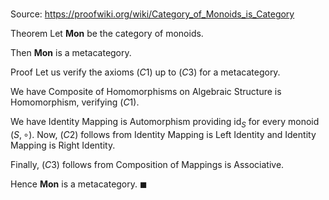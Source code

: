 # 

Source: https://proofwiki.org/wiki/Category_of_Monoids_is_Category

Theorem
Let $\mathbf{Mon}$ be the category of monoids.

Then $\mathbf{Mon}$ is a metacategory.


Proof
Let us verify the axioms $(C1)$ up to $(C3)$ for a metacategory.

We have Composite of Homomorphisms on Algebraic Structure is Homomorphism, verifying $(C1)$.

We have Identity Mapping is Automorphism providing $\operatorname{id}_S$ for every monoid $\left({S, \circ}\right)$.
Now, $(C2)$ follows from Identity Mapping is Left Identity and Identity Mapping is Right Identity.

Finally, $(C3)$ follows from Composition of Mappings is Associative.

Hence $\mathbf{Mon}$ is a metacategory.
$\blacksquare$





